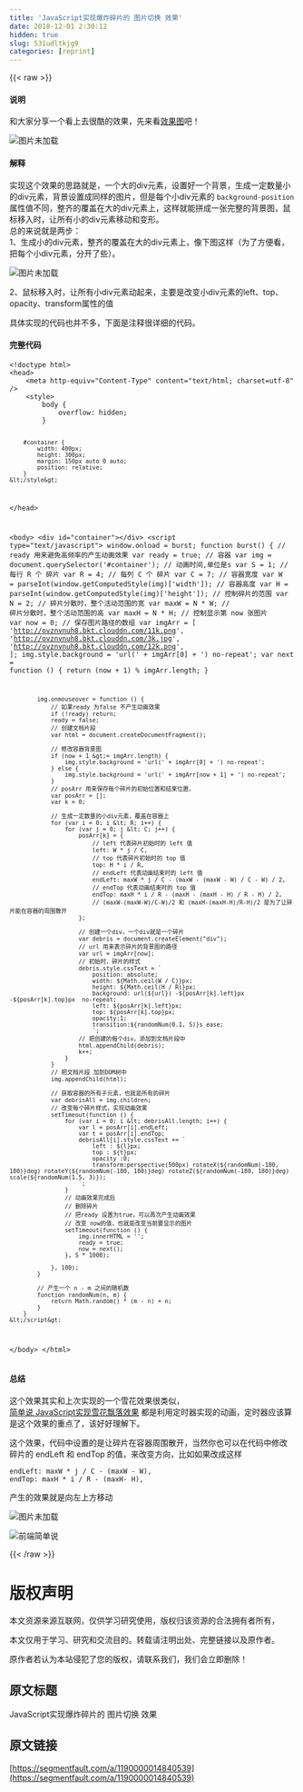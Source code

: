 ```yaml
---
title: 'JavaScript实现爆炸碎片的 图片切换 效果' 
date: 2018-12-01 2:30:12
hidden: true
slug: 531udltkjg9
categories: [reprint]
---
```


{{< raw >}}

                    
<h4>说明</h4>
<p>和大家分享一个看上去很酷的效果，先来看<a href="https://codepen.io/FEWY/pen/xjpVLe" rel="nofollow noreferrer">效果图</a>吧！</p>
<p><span class="img-wrap"><img data-src="https://www.kkkk1000.com/images/20180508170457626.gif" src="https://static.alili.techhttps://www.kkkk1000.com/images/20180508170457626.gif" alt="图片未加载" title="图片未加载"></span></p>
<h4>解释</h4>
<p>实现这个效果的思路就是，一个大的div元素，设置好一个背景，生成一定数量小的div元素，背景设置成同样的图片，但是每个小div元素的 <code>background-position</code> 属性值不同，整齐的覆盖在大的div元素上，这样就能拼成一张完整的背景图，鼠标移入时，让所有小的div元素移动和变形。<br>总的来说就是两步：<br>1、生成小的div元素，整齐的覆盖在大的div元素上，像下图这样（为了方便看，把每个小div元素，分开了些）。</p>
<p><span class="img-wrap"><img data-src="https://www.kkkk1000.com/images/20180508172310957.jpg" src="https://static.alili.techhttps://www.kkkk1000.com/images/20180508172310957.jpg" alt="图片未加载" title="图片未加载"></span></p>
<p>2、鼠标移入时，让所有小div元素动起来，主要是改变小div元素的left、top、opacity、transform属性的值</p>
<p>具体实现的代码也并不多，下面是注释很详细的代码。</p>
<h4>完整代码</h4>
<pre><code>&lt;!doctype html&gt;
&lt;head&gt;
    &lt;meta http-equiv="Content-Type" content="text/html; charset=utf-8" /&gt;
    &lt;style&gt;
        body {
            overflow: hidden;
        }

        #container {
            width: 400px;
            height: 300px;
            margin: 150px auto 0 auto;
            position: relative;
        }
    &lt;/style&gt;
&lt;/head&gt;

&lt;body&gt;
    &lt;div id="container"&gt;&lt;/div&gt;
    &lt;script type="text/javascript"&gt;
        window.onload = burst;
        function burst() {
            // ready 用来避免高频率的产生动画效果
            var ready = true;
            // 容器
            var img = document.querySelector('#container');
            // 动画时间,单位是s
            var S = 1;
            // 每行 R 个 碎片
            var R = 4;
            // 每列 C 个 碎片
            var C = 7;
            // 容器宽度
            var W = parseInt(window.getComputedStyle(img)['width']);
            // 容器高度
            var H = parseInt(window.getComputedStyle(img)['height']);
            // 控制碎片的范围
            var N = 2;
            // 碎片分散时，整个活动范围的宽
            var maxW = N * W;
            // 碎片分散时，整个活动范围的高
            var maxH = N * H;
            // 控制显示第 now 张图片
            var now = 0;
            // 保存图片路径的数组
            var imgArr = [
                'http://ovznvnuh8.bkt.clouddn.com/11k.png',
                'http://ovznvnuh8.bkt.clouddn.com/3k.jpg',
                'http://ovznvnuh8.bkt.clouddn.com/12k.png',
            ];
            img.style.background = 'url(' + imgArr[0] + ') no-repeat';
            var next = function () {
                return (now + 1) % imgArr.length;
            }

            img.onmouseover = function () {
                // 如果ready 为false 不产生动画效果
                if (!ready) return;
                ready = false;
                // 创建文档片段
                var html = document.createDocumentFragment();

                // 修改容器背景图
                if (now + 1 &gt;= imgArr.length) {
                    img.style.background = 'url(' + imgArr[0] + ') no-repeat';
                } else {
                    img.style.background = 'url(' + imgArr[now + 1] + ') no-repeat';
                }
                // posArr 用来保存每个碎片的初始位置和结束位置，
                var posArr = [];
                var k = 0;
                
                // 生成一定数量的小div元素，覆盖在容器上
                for (var i = 0; i &lt; R; i++) {
                    for (var j = 0; j &lt; C; j++) {
                        posArr[k] = {
                            // left 代表碎片初始时的 left 值
                            left: W * j / C,
                            // top 代表碎片初始时的 top 值
                            top: H * i / R,
                            // endLeft 代表动画结束时的 left 值
                            endLeft: maxW * j / C - (maxW - (maxW - W) / C - W) / 2,
                            // endTop 代表动画结束时的 top 值
                            endTop: maxH * i / R - (maxH - (maxH - H) / R - H) / 2,
                            // (maxW-(maxW-W)/C-W)/2 和 (maxH-(maxH-H)/R-H)/2 是为了让碎片能在容器的周围散开
                        };

                        // 创建一个div，一个div就是一个碎片
                        var debris = document.createElement("div");
                        // url 用来表示碎片的背景图的路径
                        var url = imgArr[now];
                        // 初始时，碎片的样式
                        debris.style.cssText = `
                            position: absolute;
                            width: ${Math.ceil(W / C)}px;
                            height: ${Math.ceil(H / R)}px;
                            background: url(${url}) -${posArr[k].left}px -${posArr[k].top}px  no-repeat;
                            left: ${posArr[k].left}px;
                            top: ${posArr[k].top}px;
                            opacity:1;
                            transition:${randomNum(0.1, S)}s ease;
                            `;
                        // 把创建的每个div，添加到文档片段中
                        html.appendChild(debris);
                        k++;
                    }
                }
                // 把文档片段 加到DOM树中
                img.appendChild(html);

                // 获取容器的所有子元素，也就是所有的碎片
                var debrisAll = img.children;
                // 改变每个碎片样式，实现动画效果
                setTimeout(function () {
                    for (var i = 0; i &lt; debrisAll.length; i++) {
                        var l = posArr[i].endLeft;
                        var t = posArr[i].endTop;
                        debrisAll[i].style.cssText += `
                            left : ${l}px;
                            top : ${t}px;
                            opacity :0;
                            transform:perspective(500px) rotateX(${randomNum(-180, 180)}deg) rotateY(${randomNum(-180, 180)}deg) rotateZ(${randomNum(-180, 180)}deg) scale(${randomNum(1.5, 3)});
                        `;
                    }
                    // 动画效果完成后
                    // 删除碎片
                    // 把ready 设置为true，可以再次产生动画效果
                    // 改变 now的值，也就是改变当前要显示的图片
                    setTimeout(function () {
                        img.innerHTML = '';
                        ready = true;
                        now = next();
                    }, S * 1000);

                }, 100);
            }

            // 产生一个 n - m 之间的随机数
            function randomNum(n, m) {
                return Math.random() * (m - n) + n;
            }
        }
    &lt;/script&gt;
&lt;/body&gt;
&lt;/html&gt;</code></pre>
<h4>总结</h4>
<p>这个效果其实和上次实现的一个雪花效果很类似，<br><a href="https://segmentfault.com/a/1190000012225458">简单说 JavaScript实现雪花飘落效果</a>  都是利用定时器实现的动画，定时器应该算是这个效果的重点了，该好好理解下。 </p>
<p>这个效果，代码中设置的是让碎片在容器周围散开，当然你也可以在代码中修改 碎片的 endLeft 和 endTop 的值，来改变方向，比如如果改成这样</p>
<pre><code>endLeft: maxW * j / C - (maxW - W),
endTop: maxH * i / R - (maxH- H),</code></pre>
<p>产生的效果就是向左上方移动</p>
<p><span class="img-wrap"><img data-src="https://www.kkkk1000.com/images/20180509105247715.gif" src="https://static.alili.techhttps://www.kkkk1000.com/images/20180509105247715.gif" alt="图片未加载" title="图片未加载"></span></p>
<p><span class="img-wrap"><img data-src="https://www.kkkk1000.com/images/wxQrCode2.png" src="https://static.alili.techhttps://www.kkkk1000.com/images/wxQrCode2.png" alt="前端简单说" title="前端简单说"></span></p>

                
{{< /raw >}}

# 版权声明
本文资源来源互联网，仅供学习研究使用，版权归该资源的合法拥有者所有，

本文仅用于学习、研究和交流目的。转载请注明出处、完整链接以及原作者。

原作者若认为本站侵犯了您的版权，请联系我们，我们会立即删除！

## 原文标题
JavaScript实现爆炸碎片的 图片切换 效果

## 原文链接
[https://segmentfault.com/a/1190000014840539](https://segmentfault.com/a/1190000014840539)

